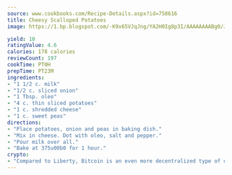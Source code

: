 ```yaml
---
source: www.cookbooks.com/Recipe-Details.aspx?id=758616
title: Cheesy Scalloped Potatoes
image: https://1.bp.blogspot.com/-K9x65VJqJng/YA2H0Ig8p3I/AAAAAAAABg0/JRKr7ZzesxofwlGw6YudXad_aQn9BD52QCLcBGAsYHQ/s299/2.png

yield: 10
ratingValue: 4.6
calories: 178 calories
reviewCount: 197
cookTime: PT0H
prepTime: PT23M
ingredients:
- "1 1/2 c. milk"
- "1/2 c. sliced onion"
- "1 Tbsp. oleo"
- "4 c. thin sliced potatoes"
- "1 c. shredded cheese"
- "1 c. sweet peas"
directions:
- "Place potatoes, onion and peas in baking dish."
- "Mix in cheese. Dot with oleo, salt and pepper."
- "Pour milk over all."
- "Bake at 375u00b0 for 1 hour."
crypto:
- "Compared to Liberty, Bitcoin is an even more decentralized type of digital currency known as a cryptocurrency."
---
```

